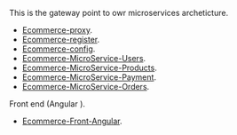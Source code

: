 This is the gateway point to owr microservices archeticture.
*   [Ecommerce-proxy](https://github.com/othmaneHadouani/Ecommerce-proxy).
*	[Ecommerce-register](https://github.com/othmaneHadouani/Ecommerce-register).
*	[Ecommerce-config](https://github.com/othmaneHadouani/Ecommerce-config).
*	[Ecommerce-MicroService-Users](https://github.com/othmaneHadouani/Ecommerce-MicroService-Users).
*	[Ecommerce-MicroService-Products](https://github.com/othmaneHadouani/Ecommerce-MicroService-Products).
*	[Ecommerce-MicroService-Payment](https://github.com/othmaneHadouani/Ecommerce-MicroService-Payment).
*	[Ecommerce-MicroService-Orders](https://github.com/othmaneHadouani/Ecommerce-MicroService-Orders).

Front end (Angular ).

*	[Ecommerce-Front-Angular](https://github.com/othmaneHadouani/Ecommerce-Front-Angular).

